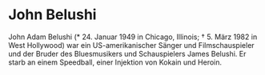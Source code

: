 # John Belushi

John Adam Belushi (* 24. Januar 1949 in Chicago, Illinois; † 5. März 1982 in West Hollywood)
war ein US-amerikanischer Sänger und Filmschauspieler
und der Bruder des Bluesmusikers und Schauspielers James Belushi.
Er starb an einem Speedball, einer Injektion von Kokain und Heroin.
